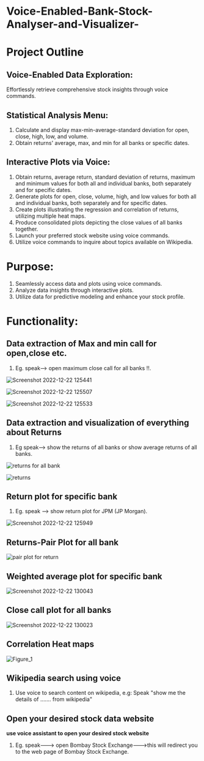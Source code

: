# Voice-Enabled-Bank-Stock-Analyser-and-Visualizer-

# Project Outline

## Voice-Enabled Data Exploration:
Effortlessly retrieve comprehensive stock insights through voice commands.

## Statistical Analysis Menu:

  1. Calculate and display max-min-average-standard deviation for open, close, high, low, and volume.
  2. Obtain returns' average, max, and min for all banks or specific dates.

## Interactive Plots via Voice:

  1. Obtain returns, average return, standard deviation of returns, maximum and minimum values for both all and individual banks, both separately and for specific dates.
  2. Generate plots for open, close, volume, high, and low values for both all and individual banks, both separately and for specific dates.
  3. Create plots illustrating the regression and correlation of returns, utilizing multiple heat maps.
  4. Produce consolidated plots depicting the close values of all banks together.
  5. Launch your preferred stock website using voice commands.
  6. Utilize voice commands to inquire about topics available on Wikipedia.


# Purpose:

  1. Seamlessly access data and plots using voice commands.
  2. Analyze data insights through interactive plots.
  3. Utilize data for predictive modeling and enhance your stock profile.


# Functionality:

## Data extraction of Max and min call for open,close etc.

1. Eg. speak--> open maximum close call for all banks !!.

![Screenshot 2022-12-22 125441](https://user-images.githubusercontent.com/86300718/209085477-11ea34c8-60a3-41b2-a0ec-9c8938d27862.png)

![Screenshot 2022-12-22 125507](https://user-images.githubusercontent.com/86300718/209085531-8884c582-5727-4632-8c8d-2cc69ffd1ee9.png)

![Screenshot 2022-12-22 125533](https://user-images.githubusercontent.com/86300718/209085547-bde18028-5689-48c1-9ef0-9d4639fbafb3.png)

## Data extraction and visualization of everything about Returns

1. Eg speak--> show the returns of all banks or show average returns of all banks.

![returns for all bank](https://user-images.githubusercontent.com/86300718/209085691-64bdb3b7-72fd-498a-a2f2-3fdbc27934cb.png)

![returns](https://user-images.githubusercontent.com/86300718/209085730-fc1cd454-8bf7-47e0-824e-ff6432c2aeb1.png)

## Return plot for specific bank

1. Eg. speak --> show return plot for JPM (JP Morgan).

![Screenshot 2022-12-22 125949](https://user-images.githubusercontent.com/86300718/209086036-0a97c065-40ab-4242-ade3-a9902db17c3f.png)

## Returns-Pair Plot for all bank

![pair plot for return](https://user-images.githubusercontent.com/86300718/209086143-0f624fed-7ae2-4f70-a7c2-dd0c7f0a0c54.png) 

## Weighted average plot for specific bank

![Screenshot 2022-12-22 130043](https://user-images.githubusercontent.com/86300718/209086415-20a82bed-8402-48ff-a3bd-4b9ebc4f78c1.png)


## Close call plot for all banks

![Screenshot 2022-12-22 130023](https://user-images.githubusercontent.com/86300718/209086473-8ad745c3-0741-4c91-91dd-4135c5db806e.png)


## Correlation Heat maps

![Figure_1](https://user-images.githubusercontent.com/86300718/209086552-aa04e31b-7a50-4519-a7d8-1a5c5c2e18b7.png)


## Wikipedia search using voice

1. Use voice to search content on wikipedia, e.g: Speak "show me the details of ....... from wikipedia"

## Open your desired stock data website

**use voice assistant to open your desired stock website**

1. Eg. speak---> open Bombay Stock Exchange--->this will redirect you to the web page of Bombay Stock Exchange.
